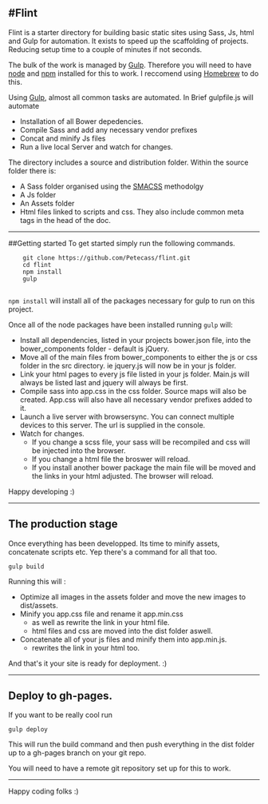 #Flint
---
Flint is a starter directory for building basic static sites using Sass, Js, html and Gulp for automation. It exists to speed up the scaffolding of projects. Reducing setup time to a couple of minutes if not seconds.

The bulk of the work is managed by [Gulp](http://gulpjs.com/). Therefore you will need to have [node](https://nodejs.org/en/) and [npm](https://www.npmjs.com/) installed for this to work. I reccomend using [Homebrew](http://brew.sh/) to do this.

Using [Gulp](http://gulpjs.com/), almost all common tasks are automated. In Brief gulpfile.js will automate

- Installation of all Bower depedencies.
- Compile Sass and add any necessary vendor prefixes
- Concat and minify Js files
- Run a live local Server and watch for changes.

The directory includes a source and distribution folder. Within the source folder there is:

- A Sass folder organised using the [SMACSS](https://smacss.com/) methodolgy
- A Js folder
- An Assets folder
- Html files linked to scripts and css. They also include common meta tags in the head of the doc.

---


##Getting started
To get started simply run the following commands. 


```
	git clone https://github.com/Petecass/flint.git
	cd flint
	npm install
	gulp
	
```
```npm install``` will install all of the packages necessary for gulp to run on this project.

Once all of the node packages have been installed running ```gulp``` will:

- Install all dependencies, listed in your projects bower.json file, into the bower_components folder - default is jQuery.
- Move all of the main files from bower_components to either the js or css folder in the src directory. ie jquery.js will now be in your js folder.
- Link your html pages to every js file listed in your js folder. Main.js will always be listed last and jquery will always be first.
- Compile sass into app.css in the css folder. Source maps will also be created. App.css will also have all necessary vendor prefixes added to it.
- Launch a live server with browsersync. You can connect multiple devices to this server. The url is supplied in the console. 
- Watch for changes.
	- If you change a scss file, your sass will be recompiled and css will be injected into the browser.
	- If you change a html file the broswer will reload.
	- If you install another bower package the main file will be moved and the links in your html adjusted. The browser will reload.
	
Happy developing :) 

---

## The production stage

	 
Once everything has been developped. Its time to minify assets, concatenate scripts etc. Yep there's a command for all that too.

``` 
gulp build

```

Running this will :

- Optimize all images in the assets folder and move the new images to dist/assets.
- Minify you app.css file and rename it app.min.css
	- as well as rewrite the link in your html file.
	- html files and css are moved into the dist folder aswell.
- Concatenate all of your js files and minify them into app.min.js.
	- rewrites the link in your html too.
	
And that's it your site is ready for deployment. :)

---

## Deploy to gh-pages.

If you want to be really cool run

```
gulp deploy

```

This will run the build command and then push everything in the dist folder up to a gh-pages branch on your git repo. 

You will need to have a remote git repository set up for this to work.

---


Happy coding folks :)

 
	
	 






























 



	





